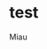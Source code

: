 # test
Miau
<!--stackedit_data:
eyJkaXNjdXNzaW9ucyI6eyJFWTlBOFlHZDhvUFhqRnFXIjp7In
N0YXJ0Ijo3LCJlbmQiOjExLCJ0ZXh0IjoiTWlhdSJ9fSwiY29t
bWVudHMiOnsiTko2ZUNybHpBM1hzWnVYZCI6eyJkaXNjdXNzaW
9uSWQiOiJFWTlBOFlHZDhvUFhqRnFXIiwic3ViIjoiZ2g6MTQ4
NDg2ODMiLCJ0ZXh0IjoiQ29tZW50YXJpbyIsImNyZWF0ZWQiOj
E2MDM3OTc3NzU5Njl9LCJmRUxHTUoyTTJ5V0NnQm41Ijp7ImRp
c2N1c3Npb25JZCI6IkVZOUE4WUdkOG9QWGpGcVciLCJzdWIiOi
JnaDo2MjY0NDY2NiIsInRleHQiOiJhbMOzIiwiY3JlYXRlZCI6
MTYwMzc5ODEyMzYyM319LCJoaXN0b3J5IjpbLTEzNzEwNTE2MT
YsMTUxMjY3NjMzNCw3OTM2MTkwNjddfQ==
-->